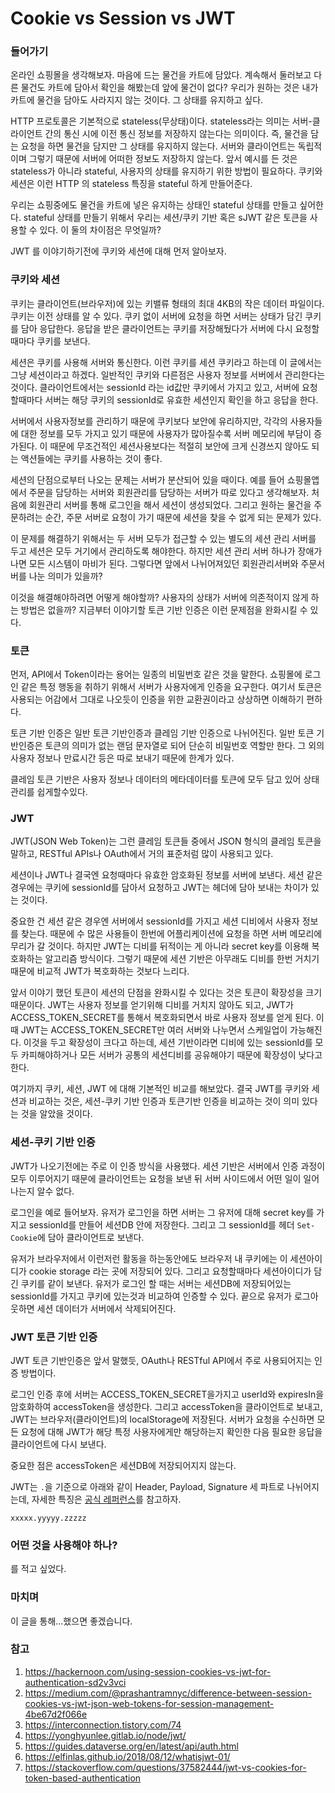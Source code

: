 # Cookie vs Session vs JWT

### 들어가기

온라인 쇼핑몰을 생각해보자. 마음에 드는 물건을 카트에 담았다. 계속해서 둘러보고 다른 물건도 카트에 담아서 확인을 해봤는데 앞에 물건이 없다? 우리가 원하는 것은 내가 카트에 물건을 담아도 사라지지 않는 것이다. 그 상태를 유지하고 싶다.

HTTP 프로토콜은 기본적으로 stateless(무상태)이다. stateless라는 의미는 서버-클라이언트 간의 통신 시에 이전 통신 정보를 저장하지 않는다는 의미이다. 즉,  물건을 담는 요청을 하면 물건을 담지만 그 상태를 유지하지 않는다. 서버와 클라이언트는 독립적이며 그렇기 때문에 서버에 어떠한 정보도 저장하지 않는다. 앞서 예시를 든 것은 stateless가 아니라 stateful, 사용자의 상태를 유지하기 위한 방법이 필요하다. 쿠키와 세션은 이런 HTTP 의 stateless 특징을 stateful 하게 만들어준다.

우리는 쇼핑중에도 물건을 카트에 넣은 유지하는 상태인 stateful 상태를 만들고 싶어한다. stateful 상태를 만들기 위해서 우리는 세션/쿠키 기반 혹은 sJWT 같은 토큰을 사용할 수 있다. 이 둘의 차이점은 무엇일까?

JWT 를 이야기하기전에  쿠키와 세션에 대해 먼저 알아보자.

### 쿠키와 세션

쿠키는 클라이언트(브라우저)에 있는 키밸류 형태의 최대 4KB의 작은 데이터 파일이다. 쿠키는 이전 상태를 알 수 있다. 쿠키 없이 서버에 요청을 하면 서버는 상태가 담긴 쿠키를 담아 응답한다. 응답을 받은 클라이언트는 쿠키를 저장해뒀다가 서버에 다시 요청할 때마다 쿠키를 보낸다.

세션은 쿠키를 사용해 서버와 통신한다. 이런 쿠키를 세션 쿠키라고 하는데 이 글에서는 그냥 세션이라고 하겠다. 일반적인 쿠키와 다른점은 사용자 정보를 서버에서 관리한다는 것이다. 클라이언트에서는 sessionId 라는 id값만 쿠키에서 가지고 있고, 서버에 요청할때마다 서버는 해당 쿠키의 sessionId로 유효한 세션인지 확인을 하고 응답을 한다.

서버에서 사용자정보를 관리하기 때문에 쿠키보다 보안에 유리하지만, 각각의 사용자들에 대한 정보를 모두 가지고 있기 때문에 사용자가 많아질수록 서버 메모리에 부담이 증가된다. 이 때문에 무조건적인 세션사용보다는 적절히 보안에 크게 신경쓰지 않아도 되는 액션들에는 쿠키를 사용하는 것이 좋다.

세션의 단점으로부터 나오는 문제는 서버가 분산되어 있을 때이다. 예를 들어 쇼핑몰앱에서 주문을 담당하는 서버와 회원관리를 담당하는 서버가 따로 있다고 생각해보자. 처음에 회원관리 서버를 통해 로그인을 해서 세션이 생성되었다. 그리고 원하는 물건을 주문하려는 순간, 주문 서버로 요청이 가기 때문에 세션을 찾을 수 없게 되는 문제가 있다.

이 문제를 해결하기 위해서는 두 서버 모두가 접근할 수 있는 별도의 세션 관리 서버를 두고 세션은 모두 거기에서 관리하도록 해야한다. 하지만 세션 관리 서버 하나가 장애가 나면 모든 시스템이 마비가 된다. 그렇다면 앞에서 나뉘어져있던 회원관리서버와 주문서버를 나눈 의미가 있을까?

이것을 해결해야하려면 어떻게 해야할까? 사용자의 상태가 서버에 의존적이지 않게 하는 방법은 없을까? 지금부터 이야기할 토큰 기반 인증은 이런 문제점을 완화시킬 수 있다. 

### 토큰

먼저, API에서 Token이라는 용어는 일종의 비밀번호 같은 것을 말한다. 쇼핑몰에 로그인 같은 특정 행동을 취하기 위해서 서버가 사용자에게 인증을 요구한다. 여기서 토큰은 사용되는 어감에서 그대로 나오듯이 인증을 위한 교환권이라고 상상하면 이해하기 편하다.

토큰 기반 인증은 일반 토큰 기반인증과 클레임 기반 인증으로 나뉘어진다. 일반 토큰 기반인증은 토큰의 의미가 없는 랜덤 문자열로 되어 단순히 비밀번호 역할만 한다. 그 외의 사용자 정보나 만료시간 등은 따로 보내기 때문에 한계가 있다.

클레임 토큰 기반은 사용자 정보나 데이터의 메타데이터를 토큰에 모두 담고 있어 상태관리를 쉽게할수있다.

### JWT

JWT(JSON Web Token)는 그런 클레임 토큰들 중에서 JSON 형식의 클레임 토큰을 말하고, RESTful APIs나 OAuth에서 거의 표준처럼 많이 사용되고 있다.

세션이나 JWT나 결국엔 요청때마다 유효한 암호화된 정보를 서버에 보낸다. 세션 같은 경우에는 쿠키에 sessionId를 담아서 요청하고 JWT는 헤더에 담아 보내는 차이가 있는 것이다.

중요한 건 세션 같은 경우엔 서버에서 sessionId를 가지고 세션 디비에서 사용자 정보를 찾는다. 때문에 수 많은 사용들이 한번에 어플리케이션에 요청을 하면 서버 메모리에 무리가 갈 것이다. 하지만 JWT는 디비를 뒤적이는 게 아니라 secret key를 이용해 복호화하는 알고리즘 방식이다. 그렇기 때문에 세션 기반은 아무래도 디비를 한번 거치기 때문에 비교적 JWT가 복호화하는 것보다 느리다.

앞서 이야기 했던 토큰이 세션의 단점을 완화시킬 수 있다는 것은 토큰이 확장성을 크기 때문이다. JWT는 사용자 정보를 얻기위해 디비를 거치지 않아도 되고, JWT가 ACCESS_TOKEN_SECRET를 통해서 복호화되면서 바로 사용자 정보를 얻게 된다. 이때 JWT는 ACCESS_TOKEN_SECRET만 여러 서버와 나누면서 스케일업이 가능해진다. 이것을 두고 확장성이 크다고 하는데, 세션 기반이라면 디비에 있는 sessionId를 모두 카피해야하거나 모든 서버가 공통의 세션디비를 공유해야기 때문에 확장성이 낮다고 한다.

여기까지 쿠키, 세션, JWT 에 대해 기본적인 비교를 해보았다. 결국 JWT를 쿠키와 세션과 비교하는 것은, 세션-쿠키 기반 인증과 토큰기반 인증을 비교하는 것이 의미 있다는 것을 알았을 것이다.

### 세션-쿠키 기반 인증

JWT가 나오기전에는 주로 이 인증 방식을 사용했다. 세션 기반은 서버에서 인증 과정이 모두 이루어지기 때문에 클라이언트는 요청을 보낸 뒤 서버 사이드에서 어떤 일이 일어나는지 알수 없다.

로그인을 예로 들어보자. 유저가 로그인을 하면 서버는 그 유저에 대해 secret key를 가지고 sessionId를 만들어 세션DB 안에 저장한다. 그리고 그 sessionId를 헤더 `Set-Cookie`에 담아 클라이언트로 보낸다.

유저가 브라우저에서 이런저런 활동을 하는동안에도 브라우저 내 쿠키에는 이 세션아이디가 cookie storage 라는 곳에 저장되어 있다. 그리고 요청할때마다 세션아이디가 담긴 쿠키를 같이 보낸다. 유저가 로그인 할 때는 서버는 세션DB에 저장되어있는 sessionId를 가지고 쿠키에 있는것과 비교하여 인증할 수 있다. 끝으로 유저가 로그아웃하면 세션 데이터가 서버에서 삭제되어진다.

### JWT 토큰 기반 인증

JWT 토큰 기반인증은 앞서 말했듯, OAuth나 RESTful API에서 주로 사용되어지는 인증 방법이다.

로그인 인증 후에 서버는 ACCESS_TOKEN_SECRET을가지고 userId와 expiresIn을 암호화하여 accessToken을 생성한다. 그리고 accessToken을 클라이언트로 보내고, JWT는 브라우저(클라이언트)의 localStorage에 저장된다. 서버가 요청을 수신하면 모든 요청에 대해 JWT가 해당 특정 사용자에게만 해당하는지 확인한 다음 필요한 응답을 클라이언트에 다시 보낸다.

중요한 점은 accessToken은 세션DB에 저장되어지지 않는다.

JWT는 `.`을 기준으로 아래와 같이 Header, Payload, Signature 세 파트로 나뉘어지는데, 자세한 특징은 [공식 레퍼런스](https://jwt.io/introduction)를 참고하자.
```
xxxxx.yyyyy.zzzzz
```


### 어떤 것을 사용해야 하나?

를 적고 싶었다.


### 마치며

이 글을 통해...했으면 좋겠습니다.

### 참고
1. https://hackernoon.com/using-session-cookies-vs-jwt-for-authentication-sd2v3vci
2. https://medium.com/@prashantramnyc/difference-between-session-cookies-vs-jwt-json-web-tokens-for-session-management-4be67d2f066e
3. https://interconnection.tistory.com/74
4. https://yonghyunlee.gitlab.io/node/jwt/
5. https://guides.dataverse.org/en/latest/api/auth.html
6. https://elfinlas.github.io/2018/08/12/whatisjwt-01/
7. https://stackoverflow.com/questions/37582444/jwt-vs-cookies-for-token-based-authentication
